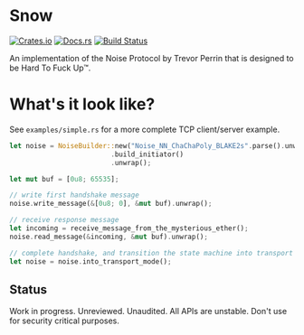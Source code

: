 
# Snow

[![Crates.io](https://img.shields.io/crates/v/snow.svg)](https://crates.io/crates/snow)
[![Docs.rs](https://docs.rs/snow/badge.svg)](https://docs.rs/snow)
[![Build Status](https://travis-ci.org/mcginty/snow.svg?branch=master)](https://travis-ci.org/mcginty/snow)

An implementation of the Noise Protocol by Trevor Perrin that is designed to be
Hard To Fuck Up™.

# What's it look like?
See `examples/simple.rs` for a more complete TCP client/server example.

```rust
let noise = NoiseBuilder::new("Noise_NN_ChaChaPoly_BLAKE2s".parse().unwrap())
                         .build_initiator()
                         .unwrap();

let mut buf = [0u8; 65535];

// write first handshake message
noise.write_message(&[0u8; 0], &mut buf).unwrap();

// receive response message
let incoming = receive_message_from_the_mysterious_ether();
noise.read_message(&incoming, &mut buf).unwrap();

// complete handshake, and transition the state machine into transport mode
let noise = noise.into_transport_mode();
```

## Status

Work in progress. Unreviewed. Unaudited. All APIs are unstable. Don't use for security critical purposes.
